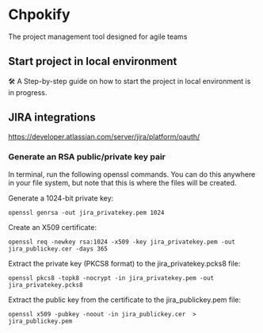 # Chpokify

The project management tool designed for agile teams

## Start project in local environment
 🛠 A Step-by-step guide on how to start the project in local environment is in progress.

## JIRA integrations
https://developer.atlassian.com/server/jira/platform/oauth/

### Generate an RSA public/private key pair
In terminal, run the following openssl commands. You can do this anywhere in your file system, but note that this is where the files will be created.

Generate a 1024-bit private key:

```
openssl genrsa -out jira_privatekey.pem 1024
```
Create an X509 certificate:

```
openssl req -newkey rsa:1024 -x509 -key jira_privatekey.pem -out jira_publickey.cer -days 365
```

Extract the private key (PKCS8 format) to the jira_privatekey.pcks8 file:

```
openssl pkcs8 -topk8 -nocrypt -in jira_privatekey.pem -out jira_privatekey.pcks8
```
Extract the public key from the certificate to the jira_publickey.pem file:
```
openssl x509 -pubkey -noout -in jira_publickey.cer  > jira_publickey.pem
```
